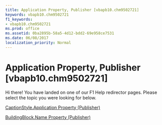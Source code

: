 ```yaml
---
title: Application Property, Publisher [vbapb10.chm9502721]
keywords: vbapb10.chm9502721
f1_keywords:
- vbapb10.chm9502721
ms.prod: office
ms.assetid: 0ba2895b-58a5-4d12-bdd2-69e958ce7531
ms.date: 06/08/2017
localization_priority: Normal
---
```



# Application Property, Publisher [vbapb10.chm9502721]

Hi there! You have landed on one of our F1 Help redirector pages. Please select the topic you were looking for below.

[CaptionStyle.Application Property (Publisher)](http://msdn.microsoft.com/library/f8a42f10-12d4-269e-6ebc-99432c91861d%28Office.15%29.aspx)

[BuildingBlock.Name Property (Publisher)](http://msdn.microsoft.com/library/2aaa1f16-2379-1f63-8f4f-c08026e69e1a%28Office.15%29.aspx)


